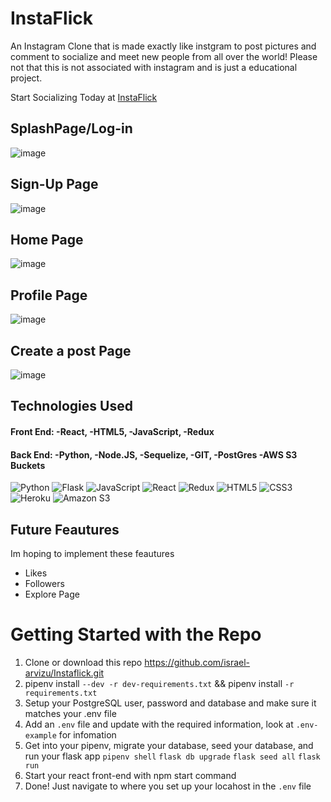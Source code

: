 # InstaFlick
An Instagram Clone that is made exactly like instgram to post pictures and comment to socialize and meet new people from all over the world! Please not that this is not associated with instagram and is just a educational project.

Start Socializing Today at [InstaFlick](https://insta-flick.herokuapp.com/)

## SplashPage/Log-in
![image](https://user-images.githubusercontent.com/99637335/184594897-1db32792-f5ca-4c9c-b927-33de6ee50a9e.png)

## Sign-Up Page
![image](https://user-images.githubusercontent.com/99637335/184594943-cc51613e-c1f1-421e-b643-6d1d7544f4c8.png)

## Home Page
![image](https://user-images.githubusercontent.com/99637335/184594709-664f09d5-df60-4b18-ad53-32918d4581d4.png)

## Profile Page
![image](https://user-images.githubusercontent.com/99637335/184594783-e6f2ae9e-a632-45f2-92a6-fab264924481.png)

## Create a post Page
![image](https://user-images.githubusercontent.com/99637335/184594833-5a438c37-d085-4c73-b5e2-14371df9897d.png)


## Technologies Used
#### Front End: -React, -HTML5, -JavaScript, -Redux
#### Back End: -Python, -Node.JS, -Sequelize, -GIT, -PostGres -AWS S3 Buckets
![Python](https://img.shields.io/badge/python-3670A0?style=for-the-badge&logo=python&logoColor=ffdd54)
![Flask](https://img.shields.io/badge/flask-%23000.svg?style=for-the-badge&logo=flask&logoColor=white)
![JavaScript](https://img.shields.io/badge/javascript-%23323330.svg?style=for-the-badge&logo=javascript&logoColor=%23F7DF1E)
![React](https://img.shields.io/badge/react-%2320232a.svg?style=for-the-badge&logo=react&logoColor=%2361DAFB)
![Redux](https://img.shields.io/badge/redux-%23593d88.svg?style=for-the-badge&logo=redux&logoColor=white)
![HTML5](https://img.shields.io/badge/html5-%23E34F26.svg?style=for-the-badge&logo=html5&logoColor=white)
![CSS3](https://img.shields.io/badge/css3-%231572B6.svg?style=for-the-badge&logo=css3&logoColor=white)
![Heroku](https://img.shields.io/badge/heroku-%23430098.svg?style=for-the-badge&logo=heroku&logoColor=white)
![Amazon S3](https://img.shields.io/badge/-Amazon%20S3-569A31?logo=amazons3&logoColor=white&style=for-the-badge)

## Future Feautures
Im hoping to implement these feautures
- Likes
- Followers
- Explore Page

# Getting Started with the Repo
1. Clone or download this repo https://github.com/israel-arvizu/Instaflick.git
2. pipenv install ``--dev -r dev-requirements.txt`` && pipenv install ``-r requirements.txt``
3. Setup your PostgreSQL user, password and database and make sure it matches your .env file
4. Add an ``.env`` file and update with the required information, look at ``.env-example`` for infomation
5. Get into your pipenv, migrate your database, seed your database, and run your flask app
  ``pipenv shell``
  ``flask db upgrade``
  ``flask seed all``
  ``flask run``
6. Start your react front-end with npm start command 
8. Done! Just navigate to where you set up your locahost in the `.env` file
